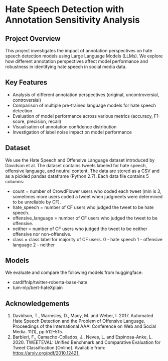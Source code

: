 # Hate Speech Detection with Annotation Sensitivity Analysis

## Project Overview
This project investigates the impact of annotation perspectives on hate speech detection models using Large Language Models (LLMs). We explore how different annotation perspectives affect model performance and robustness in identifying hate speech in social media data.

## Key Features
* Analysis of different annotation perspectives (original, uncontroversial, controversial)
* Comparison of multiple pre-trained language models for hate speech detection
* Evaluation of model performance across various metrics (accuracy, F1-score, precision, recall)
* Visualisation of annotation confidence distribution
* Investigation of label noise impact on model performance

## Dataset
We use the Hate Speech and Offensive Language dataset introduced by Davidson et al. The dataset contains tweets labeled for hate speech, offensive language, and neutral content.
The data are stored as a CSV and as a pickled pandas dataframe (Python 2.7). Each data file contains 5 columns:
* count = number of CrowdFlower users who coded each tweet (min is 3, sometimes more users coded a tweet when judgments were determined to be unreliable by CF).
* hate_speech = number of CF users who judged the tweet to be hate speech.
* offensive_language = number of CF users who judged the tweet to be offensive.
* neither = number of CF users who judged the tweet to be neither offensive nor non-offensive.
* class = class label for majority of CF users. 0 - hate speech 1 - offensive language 2 - neither

## Models
We evaluate and compare the following models from huggingface:
- cardiffnlp/twitter-roberta-base-hate
- tum-nlp/bert-hateXplain

## Acknowledgements
1. Davidson, T., Warmsley, D., Macy, M. and Weber, I. 2017. Automated Hate Speech Detection and the Problem of Offensive Language. Proceedings of the International AAAI Conference on Web and Social Media. 11(1), pp.512–515.
2. Barbieri, F., Camacho-Collados, J., Neves, L. and Espinosa-Anke, L. 2020. TWEETEVAL: Unified Benchmark and Comparative Evaluation for Tweet Classification [Online]. Available from: https://arxiv.org/pdf/2010.12421.‌
